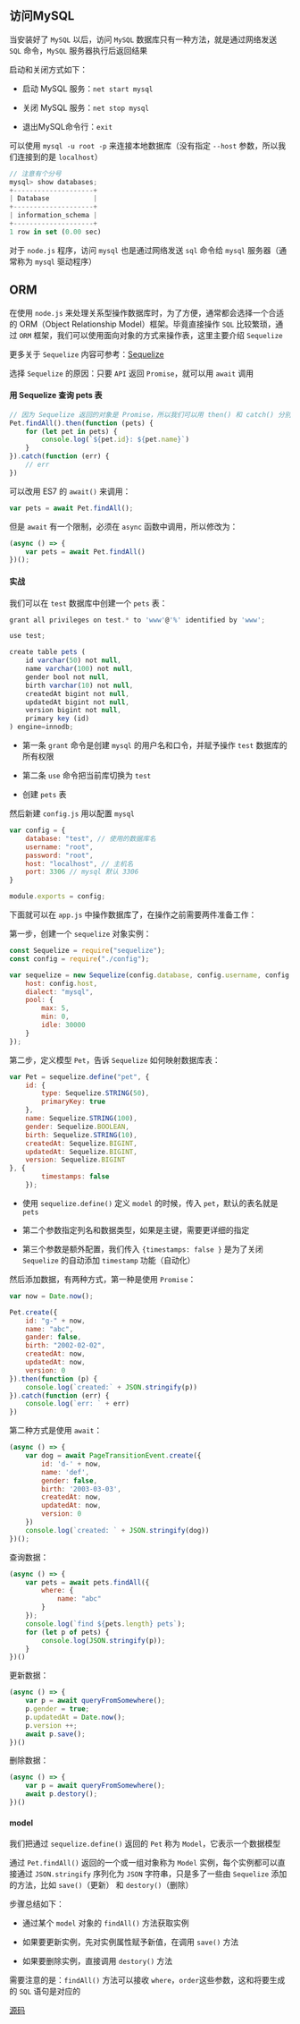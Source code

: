 ## 访问MySQL

当安装好了 ```MySQL``` 以后，访问 ```MySQL``` 数据库只有一种方法，就是通过网络发送 ```SQL``` 命令，```MySQL``` 服务器执行后返回结果

启动和关闭方式如下：

* 启动 MySQL 服务：```net start mysql``` 

* 关闭 MySQL 服务：```net stop mysql```

* 退出MySQL命令行：```exit```

可以使用 ```mysql -u root -p``` 来连接本地数据库（没有指定 ```--host``` 参数，所以我们连接到的是 ```localhost```）

```js
// 注意有个分号
mysql> show databases;
+--------------------+
| Database           |
+--------------------+
| information_schema |
+--------------------+
1 row in set (0.00 sec)
```

对于 ```node.js``` 程序，访问 ```mysql``` 也是通过网络发送 ```sql``` 命令给 ```mysql``` 服务器（通常称为 ```mysql``` 驱动程序）

## ORM

在使用 ```node.js``` 来处理关系型操作数据库时，为了方便，通常都会选择一个合适的 ORM（Object Relationship Model）框架。毕竟直接操作 ```SQL``` 比较繁琐，通过 ```ORM``` 框架，我们可以使用面向对象的方式来操作表，这里主要介绍 ```Sequelize```

更多关于 ```Sequelize``` 内容可参考：[Sequelize](https://github.com/hanekaoru/full-stack/blob/master/Sequelize.MD)

选择 ```Sequelize``` 的原因：只要 ```API``` 返回 ```Promise```，就可以用 ```await``` 调用


#### 用 Sequelize 查询 pets 表

```js
// 因为 Sequelize 返回的对象是 Promise，所以我们可以用 then() 和 catch() 分别异步响应成功和失败
Pet.findAll().then(function (pets) {
    for (let pet in pets) {
        console.log(`${pet.id}: ${pet.name}`)
    }
}).catch(function (err) {
    // err
})
```

可以改用 ES7 的 ```await()``` 来调用：

```js
var pets = await Pet.findAll();
```

但是 ```await``` 有一个限制，必须在 ```async``` 函数中调用，所以修改为：

```js
(async () => {
    var pets = await Pet.findAll()
})();
```


#### 实战

我们可以在 ```test``` 数据库中创建一个 ```pets``` 表：

```js
grant all privileges on test.* to 'www'@'%' identified by 'www';

use test;

create table pets (
    id varchar(50) not null,
    name varchar(100) not null,
    gender bool not null,
    birth varchar(10) not null,
    createdAt bigint not null,
    updatedAt bigint not null,
    version bigint not null,
    primary key (id)
) engine=innodb;
```

* 第一条 ```grant``` 命令是创建 ```mysql``` 的用户名和口令，并赋予操作 ```test``` 数据库的所有权限

* 第二条 ```use``` 命令把当前库切换为 ```test```

* 创建 ```pets``` 表

然后新建 ```config.js``` 用以配置 ```mysql```

```js
var config = {
    database: "test", // 使用的数据库名
    username: "root",
    password: "root", 
    host: "localhost", // 主机名
    port: 3306 // mysql 默认 3306
}

module.exports = config;
```




下面就可以在 ```app.js``` 中操作数据库了，在操作之前需要两件准备工作：

第一步，创建一个 ```sequelize``` 对象实例：

```js
const Sequelize = require("sequelize");
const config = require("./config");

var sequelize = new Sequelize(config.database, config.username, config.password, {
    host: config.host,
    dialect: "mysql",
    pool: {
        max: 5,
        min: 0,
        idle: 30000
    }
});
```

第二步，定义模型 ```Pet```，告诉 ```Sequelize``` 如何映射数据库表：

```js
var Pet = sequelize.define("pet", {
    id: {
        type: Sequelize.STRING(50),
        primaryKey: true
    },
    name: Sequelize.STRING(100),
    gender: Sequelize.BOOLEAN,
    birth: Sequelize.STRING(10),
    createdAt: Sequelize.BIGINT,
    updatedAt: Sequelize.BIGINT,
    version: Sequelize.BIGINT
}, {
        timestamps: false
    });
```

* 使用 ```sequelize.define()``` 定义 ```model``` 的时候，传入 ```pet```，默认的表名就是 ```pets```

* 第二个参数指定列名和数据类型，如果是主键，需要更详细的指定

* 第三个参数是额外配置，我们传入 ```{timestamps: false }``` 是为了关闭 ```Sequelize``` 的自动添加 ```timestamp``` 功能（自动化）

然后添加数据，有两种方式，第一种是使用 ```Promise```：

```js
var now = Date.now();

Pet.create({
    id: "g-" + now,
    name: "abc",
    gander: false,
    birth: "2002-02-02",
    createdAt: now,
    updatedAt: now,
    version: 0
}).then(function (p) {
    console.log(`created:` + JSON.stringify(p))
}).catch(function (err) {
    console.log(`err: ` + err)
})
```

第二种方式是使用 ```await```：

```js
(async () => {
    var dog = await PageTransitionEvent.create({
        id: 'd-' + now,
        name: 'def',
        gender: false,
        birth: '2003-03-03',
        createdAt: now,
        updatedAt: now,
        version: 0
    })
    console.log(`created: ` + JSON.stringify(dog))
})();
```

查询数据：

```js
(async () => {
    var pets = await pets.findAll({
        where: {
            name: "abc"
        }
    });
    console.log(`find ${pets.length} pets`);
    for (let p of pets) {
        console.log(JSON.stringify(p));
    }
})()
```

更新数据：

```js
(async () => {
    var p = await queryFromSomewhere();
    p.gender = true;
    p.updatedAt = Date.now();
    p.version ++;
    await p.save();
})()
```

删除数据：

```js
(async () => {
    var p = await queryFromSomewhere();
    await p.destory();
})()
```


#### model

我们把通过 ```sequelize.define()``` 返回的 ```Pet``` 称为 ```Model```，它表示一个数据模型

通过 ```Pet.findAll()``` 返回的一个或一组对象称为 ```Model``` 实例，每个实例都可以直接通过 ```JSON.stringify``` 序列化为 ```JSON``` 字符串，只是多了一些由 ```Sequelize``` 添加的方法，比如 ```save()```（更新） 和 ```destory()```（删除）

步骤总结如下：

* 通过某个 ```model``` 对象的 ```findAll()``` 方法获取实例

* 如果要更新实例，先对实例属性赋予新值，在调用 ```save()``` 方法

* 如果要删除实例，直接调用 ```destory()``` 方法

需要注意的是：```findAll()``` 方法可以接收 ```where```，```order```这些参数，这和将要生成的 ```SQL``` 语句是对应的


[源码](https://github.com/hanekaoru/koa-demo/tree/master/koa-Sequelize)

